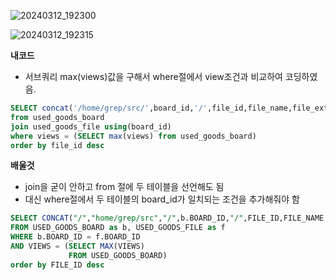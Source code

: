 
![20240312_192300](https://github.com/junhosong0/MySQL/assets/117610783/85785a41-5eed-406d-aa1b-77bc11c3f8c6)

![20240312_192315](https://github.com/junhosong0/MySQL/assets/117610783/1c5e2e0b-351d-4622-bd99-6a76fb68c317)



**내코드**
- 서브쿼리 max(views)값을 구해서 where절에서 view조건과 비교하여 코딩하였음.


```sql
SELECT concat('/home/grep/src/',board_id,'/',file_id,file_name,file_ext) as file_path
from used_goods_board
join used_goods_file using(board_id)
where views = (SELECT max(views) from used_goods_board)
order by file_id desc
```




**배울것**
- join을 굳이 안하고 from 절에 두 테이블을 선언해도 됨
- 대신 where절에서 두 테이블의 board_id가 일치되는 조건을 추가해줘야 함

```sql
SELECT CONCAT("/","home/grep/src","/",b.BOARD_ID,"/",FILE_ID,FILE_NAME, FILE_EXT)FILE_PATH
FROM USED_GOODS_BOARD as b, USED_GOODS_FILE as f
WHERE b.BOARD_ID = f.BOARD_ID
AND VIEWS = (SELECT MAX(VIEWS) 
             FROM USED_GOODS_BOARD)
order by FILE_ID desc
```
